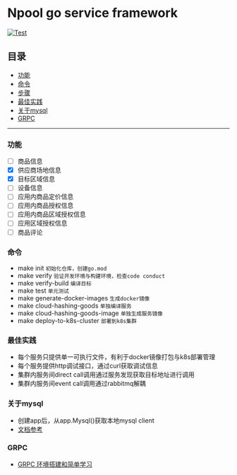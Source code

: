 # Npool go service framework

[![Test](https://github.com/NpoolPlatform/go-service-framework/actions/workflows/main.yml/badge.svg?branch=master)](https://github.com/NpoolPlatform/go-service-framework/actions/workflows/main.yml)

## 目录
- [功能](#功能)
- [命令](#命令)
- [步骤](#步骤)
- [最佳实践](#最佳实践)
- [关于mysql](#关于mysql)
- [GRPC](#grpc)

-----------
### 功能
- [ ] 商品信息
- [x] 供应商场地信息
- [x] 目标区域信息
- [ ] 设备信息
- [ ] 应用内商品定价信息
- [ ] 应用内商品授权信息
- [ ] 应用内商品区域授权信息
- [ ] 应用区域授权信息
- [ ] 商品评论

### 命令
* make init ```初始化仓库，创建go.mod```
* make verify ```验证开发环境与构建环境，检查code conduct```
* make verify-build ```编译目标```
* make test ```单元测试```
* make generate-docker-images ```生成docker镜像```
* make cloud-hashing-goods ```单独编译服务```
* make cloud-hashing-goods-image ```单独生成服务镜像```
* make deploy-to-k8s-cluster ```部署到k8s集群```

### 最佳实践
* 每个服务只提供单一可执行文件，有利于docker镜像打包与k8s部署管理
* 每个服务提供http调试接口，通过curl获取调试信息
* 集群内服务间direct call调用通过服务发现获取目标地址进行调用
* 集群内服务间event call调用通过rabbitmq解耦

### 关于mysql
* 创建app后，从app.Mysql()获取本地mysql client
* [文档参考](https://entgo.io/docs/sql-integration)

### GRPC
* [GRPC 环境搭建和简单学习](./grpc.md)
